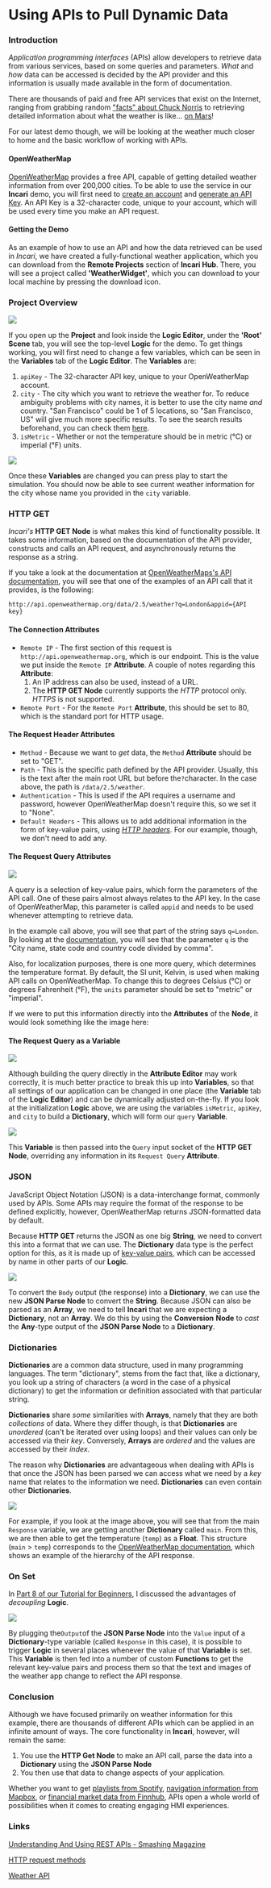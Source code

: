 # Using APIs to Pull Dynamic Data

### Introduction

_Application programming interfaces_ \(APIs\) allow developers to retrieve data from various services, based on some queries and parameters. _What_ and _how_ data can be accessed is decided by the API provider and this information is usually made available in the form of documentation.

There are thousands of paid and free API services that exist on the Internet, ranging from grabbing random ["facts" about Chuck Norris](https://api.chucknorris.io/) to retrieving detailed information about what the weather is like... [on Mars](https://api.nasa.gov/)!

For our latest demo though, we will be looking at the weather much closer to home and the basic workflow of working with APIs.

#### OpenWeatherMap

[OpenWeatherMap](https://openweathermap.org/) provides a free API, capable of getting detailed weather information from over 200,000 cities. To be able to use the service in our **Incari** demo, you will first need to [create an account](https://home.openweathermap.org/users/sign_up) and [generate an API Key](https://home.openweathermap.org/api_keys). An API Key is a 32-character code, unique to your account, which will be used every time you make an API request.

#### Getting the Demo

As an example of how to use an API and how the data retrieved can be used in _Incari_, we have created a fully-functional weather application, which you can download from the **Remote Projects** section of **Incari Hub**. There, you will see a project called **'WeatherWidget'**, which you can download to your local machine by pressing the download icon.

### Project Overview

![](../.gitbook/assets/image%20%283%29.png)

If you open up the **Project** and look inside the **Logic Editor**, under the **'Root'** **Scene** tab, you will see the top-level **Logic** for the demo. To get things working, you will first need to change a few variables, which can be seen in the **Variables** tab of the **Logic Editor**. The **Variables** are:

1. `apiKey` - The 32-character API key, unique to your OpenWeatherMap account.
2. `city` - The city which you want to retrieve the weather for. To reduce ambiguity problems with city names, it is better to use the city name _and_ country. "San Francisco" could be 1 of 5 locations, so "San Francisco, US" will give much more specific results. To see the search results beforehand, you can check them [here](https://openweathermap.org/find).
3. `isMetric` - Whether or not the temperature should be in metric \(°C\) or imperial \(°F\) units.

![](../.gitbook/assets/servers-01.gif)

Once these **Variables** are changed you can press play to start the simulation. You should now be able to see current weather information for the city whose name you provided in the `city` variable.

### HTTP GET

_Incari's_ **HTTP GET Node** is what makes this kind of functionality possible. It takes some information, based on the documentation of the API provider, constructs and calls an API request, and asynchronously returns the response as a string.

If you take a look at the documentation at [OpenWeatherMaps's API documentation](https://openweathermap.org/current), you will see that one of the examples of an API call that it provides, is the following:

```text
http://api.openweathermap.org/data/2.5/weather?q=London&appid={API key}
```

#### The Connection Attributes

* `Remote IP` - The first section of this request is `http://api.openweathermap.org`, which is our endpoint. This is the value we put inside the `Remote IP` **Attribute**. A couple of notes regarding this **Attribute**:
  1. An IP address can also be used, instead of a URL.
  2. The **HTTP GET Node** currently supports the _HTTP_ protocol only. _HTTPS_ is not supported.
* `Remote Port` - For the `Remote Port` **Attribute**, this should be set to 80, which is the standard port for HTTP usage.

#### The Request Header Attributes

* `Method` - Because we want to _get_ data, the `Method` **Attribute** should be set to "GET".
* `Path` - This is the specific path defined by the API provider. Usually, this is the text after the main root URL but before the`?`character. In the case above, the path is `/data/2.5/weather`.
* `Authentication` - This is used if the API requires a username and password, however OpenWeatherMap doesn't require this, so we set it to "None".
* `Default Headers` - This allows us to add additional information in the form of key-value pairs, using [_HTTP headers_](https://developer.mozilla.org/en-US/docs/Web/HTTP/Headers). For our example, though, we don't need to add any.

#### The Request Query Attributes

![](../.gitbook/assets/untitled%20%281%29.png)

A query is a selection of key-value pairs, which form the parameters of the API call. One of these pairs almost always relates to the API key. In the case of OpenWeatherMap, this parameter is called `appid` and needs to be used whenever attempting to retrieve data.

In the example call above, you will see that part of the string says `q=London`. By looking at the [documentation](https://openweathermap.org/current), you will see that the parameter `q` is the "City name, state code and country code divided by comma".

Also, for localization purposes, there is one more query, which determines the temperature format. By default, the SI unit, Kelvin, is used when making API calls on OpenWeatherMap. To change this to degrees Celsius \(°C\) or degrees Fahrenheit \(°F\), the `units` parameter should be set to "metric" or "imperial".

If we were to put this information directly into the **Attributes** of the **Node**, it would look something like the image here:

#### The Request Query as a Variable

![](../.gitbook/assets/2020-10-13_08h57_34.png)

Although building the query directly in the **Attribute Editor** may work correctly, it is much better practice to break this up into **Variables**, so that all settings of our application can be changed in one place \(the **Variable** tab of the **Logic Editor**\) and can be dynamically adjusted on-the-fly. If you look at the initialization **Logic** above, we are using the variables `isMetric`, `apiKey`, and `city` to build a **Dictionary**, which will form our `query` **Variable**.

![](../.gitbook/assets/2020-10-13_09h08_59.png)

This **Variable** is then passed into the `Query` input socket of the **HTTP GET Node**, overriding any information in its `Request Query` **Attribute**.

### JSON

JavaScript Object Notation \(JSON\) is a data-interchange format, commonly used by APIs. Some APIs may require the format of the response to be defined explicitly, however, OpenWeatherMap returns JSON-formatted data by default.

Because **HTTP GET** returns the JSON as one big **String**, we need to convert this into a format that we can use. The **Dictionary** data type is the perfect option for this, as it is made up of [key-value pairs](https://www.techopedia.com/definition/13645/key-value-pair-kvp), which can be accessed by name in other parts of our **Logic**.

![](../.gitbook/assets/image.png)

To convert the `Body` output \(the response\) into a **Dictionary**, we can use the new **JSON Parse Node** to convert the **String**. Because JSON can also be parsed as an **Array**, we need to tell **Incari** that we are expecting a **Dictionary**, not an **Array**. We do this by using the **Conversion** **Node** to _cast_ the **Any**-type output of the **JSON Parse Node** to a **Dictionary**.

### Dictionaries

**Dictionaries** are a common data structure, used in many programming languages. The term "dictionary", stems from the fact that, like a dictionary, you look up a string of characters \(a word in the case of a physical dictionary\) to get the information or definition associated with that particular string.

**Dictionaries** share _some_ similarities with **Arrays**, namely that they are both _collections_ of data. Where they differ though, is that **Dictionaries** are _unordered_ \(can't be iterated over using loops\) and their values can only be accessed via their _key_. Conversely, **Arrays** are _ordered_ and the values are accessed by their _index_.

The reason why **Dictionaries** are advantageous when dealing with APIs is that once the JSON has been parsed we can access what we need by a _key_ name that relates to the information we need. **Dictionaries** can even contain other **Dictionaries**.

![](../.gitbook/assets/dictionaries.png)

For example, if you look at the image above, you will see that from the main `Response` variable, we are getting another **Dictionary** called `main`. From this, we are then able to get the temperature \(`temp`\) as a **Float**. This structure \(`main` &gt; `temp`\) corresponds to the [OpenWeatherMap documentation](https://openweathermap.org/current#parameter), which shows an example of the hierarchy of the API response.

### On Set

In [Part 8 of our Tutorial for Beginners](https://www.youtube.com/watch?v=odtn4941x4Q&ab_channel=IncariHMIDevelopmentPlatform), I discussed the advantages of _decoupling_ **Logic**.

![](../.gitbook/assets/image%20%284%29.png)

By plugging the`Output`of the **JSON Parse Node** into the `Value` input of a **Dictionary**-type variable \(called `Response` in this case\), it is possible to trigger **Logic** in several places whenever the value of that **Variable** is set. This **Variable** is then fed into a number of custom **Functions** to get the relevant key-value pairs and process them so that the text and images of the weather app change to reflect the API response.

### Conclusion

Although we have focused primarily on weather information for this example, there are thousands of different APIs which can be applied in an infinite amount of ways. The core functionality in **Incari**, however, will remain the same:

1. You use the **HTTP Get Node** to make an API call, parse the data into a **Dictionary** using the **JSON Parse Node**
2. You then use that data to change aspects of your application.

Whether you want to get [playlists from Spotify](https://developer.spotify.com/documentation/web-api/quick-start/), [navigation information from Mapbox](https://docs.mapbox.com/api/), or [financial market data from Finnhub](https://finnhub.io/), APIs open a whole world of possibilities when it comes to creating engaging HMI experiences.

### Links

[Understanding And Using REST APIs - Smashing Magazine](https://www.smashingmagazine.com/2018/01/understanding-using-rest-api/)

[HTTP request methods](https://developer.mozilla.org/en-US/docs/Web/HTTP/Methods)

[Weather API](https://openweathermap.org/api)

